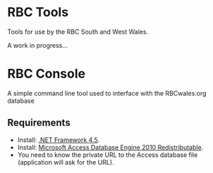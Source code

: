 RBC Tools
=========

Tools for use by the RBC South and West Wales.

A work in progress...

RBC Console
===========

A simple command line tool used to interface with the RBCwales.org database

Requirements
------------

* Install: [.NET Framework 4.5](http://www.microsoft.com/en-gb/download/details.aspx?id=30653).
* Install: [Microsoft Access Database Engine 2010 Redistributable](http://www.microsoft.com/en-us/download/details.aspx?id=13255).
* You need to know the private URL to the Access database file (application will ask for the URL).

